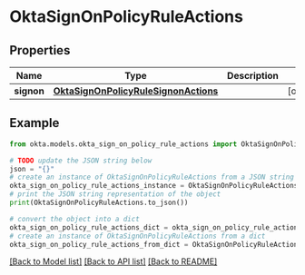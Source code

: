 # OktaSignOnPolicyRuleActions


## Properties

Name | Type | Description | Notes
------------ | ------------- | ------------- | -------------
**signon** | [**OktaSignOnPolicyRuleSignonActions**](OktaSignOnPolicyRuleSignonActions.md) |  | [optional] 

## Example

```python
from okta.models.okta_sign_on_policy_rule_actions import OktaSignOnPolicyRuleActions

# TODO update the JSON string below
json = "{}"
# create an instance of OktaSignOnPolicyRuleActions from a JSON string
okta_sign_on_policy_rule_actions_instance = OktaSignOnPolicyRuleActions.from_json(json)
# print the JSON string representation of the object
print(OktaSignOnPolicyRuleActions.to_json())

# convert the object into a dict
okta_sign_on_policy_rule_actions_dict = okta_sign_on_policy_rule_actions_instance.to_dict()
# create an instance of OktaSignOnPolicyRuleActions from a dict
okta_sign_on_policy_rule_actions_from_dict = OktaSignOnPolicyRuleActions.from_dict(okta_sign_on_policy_rule_actions_dict)
```
[[Back to Model list]](../README.md#documentation-for-models) [[Back to API list]](../README.md#documentation-for-api-endpoints) [[Back to README]](../README.md)


